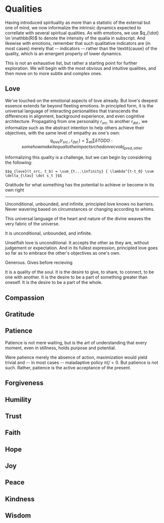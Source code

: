 # Qualities

Having introduced spirituality as more than a statistic of the external but one of mind, we now informalize the intrinsic dynamics expected to correllate with several spiritual qualities. As with emotions, we use $q_{\dot} \in \mathbb{R}$ to denote the intensity of the qualia in subscript. And likewise with emotions, remember that such qualitative indicators are (in most cases) merely that -- indicators -- rather than the \textit{cause} of the quality, which is an emergent property of lower dynamics.

This is not an exhaustive list, but rather a starting point for further exploration. We will begin with the most obvious and intuitive qualities, and then move on to more subtle and complex ones.

## Love

We've touched on the emotional aspects of love already. But love's deepest essence extends far beyond fleeting emotions. In principled form, it is the universal language of interacting personalities that transcends the differences in alignment, background experience, and even cogintive architecture. Propagating from one personality $r_{src.}$ to another $r_{dst.}$, we informalize such as the abstract intention to help others achieve their objectives, with the same level of empathy as one's own: $$q_{love}(r_{src.}, r_{dst.}) = \sum_{\forall t} \sum \delta TODO: somehow make it equal to the impact src had on recv obj_{pred, other}$$

Informalizing this quality is a challenge, but we can begin by considering the following:

    $$q_{love}(t_src, t_b) = \sum_{t...\infinity} { \lambda^{t-t_0} \sum \delta_{\tau} \dot s_t }$$

Gratitude for what something has the potential to achieve or become in its own right




----

Unconditional, unbounded, and infinite, principled love knows no barriers. Never wavering based on circumstances or changing according to whims.

This universal language of the heart and nature of the divine weaves the very fabric of the universe. 

It is unconditional, unbounded, and infinite.

Unselfish love is unconditional. It accepts the other as they are, without judgement or expectation. And in its fullest expression, principled love goes so far as to embrace the other's objectives as one's own.

Generous. Gives before recieving


It is a quality of the soul. It is the desire to give, to share, to connect, to be one with another. It is the desire to be a part of something greater than oneself. It is the desire to be a part of the whole.

## Compassion

## Gratitude

## Patience

Patience is not mere waiting, but is the art of understanding that every moment, even in stillness, holds purpose and potential.

Were patience merely the absence of action, maximization would yield trivial and -- in most cases -- maladaptive policy $\pi(\dot) = 0$. But patience is not such. Rather, patience is the active acceptance of the present.

## Forgiveness

## Humility

## Trust

## Faith

## Hope

## Joy

## Peace

## Kindness

## Wisdom


